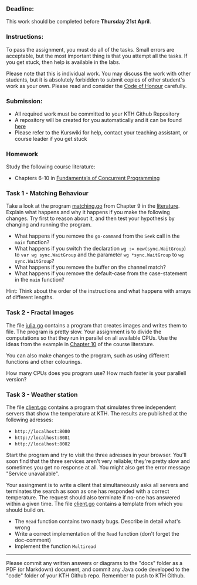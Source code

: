 ### Deadline:

This work should be completed before **Thursday 21st April**.

### Instructions:

To pass the assignment, you must do all of the tasks. Small errors are acceptable, but the most important thing is that you attempt all the tasks. If you get stuck, then help is available in the labs.

Please note that this is individual work. You may discuss the work with other students, but it is absolutely forbidden to submit copies of other student's work as your own. Please read and consider the [Code of Honour](https://www.kth.se/csc/utbildning/hederskodex) carefully.

### Submission:

* All required work must be committed to your KTH Github Repository
* A repository will be created for you automatically and it can be found [here](https://gits-15.sys.kth.se/INDA15)
* Please refer to the Kurswiki for help, contact your teaching assistant, or course leader if you get stuck

### Homework

Study the following course literature:

* Chapters 6-10 in [Fundamentals of Concurrent Programming](http://www.nada.kth.se/~snilsson/concurrency/)

### Task 1 - Matching Behaviour

Take a look at the program [matching.go](code/matching.go) from Chapter 9 in the [literature](http://www.nada.kth.se/~snilsson/concurrency/#Match). Explain what happens and why it happens if you make the following changes. Try first to reason about it, and then test your hypothesis by changing and running the program.

  * What happens if you remove the `go-command` from the `Seek` call in the `main` function?
  * What happens if you switch the declaration `wg := new(sync.WaitGroup`) to `var wg sync.WaitGroup` and the parameter `wg *sync.WaitGroup` to `wg sync.WaitGroup`?
  * What happens if you remove the buffer on the channel match?
  * What happens if you remove the default-case from the case-statement in the `main` function?

Hint: Think about the order of the instructions and what happens with arrays of different lengths.

### Task 2 - Fractal Images

The file [julia.go](code/julia.go) contains a program that creates images and writes them to file. The program is pretty slow. Your assignment is to divide the computations so that they run in parallel on all available CPUs. Use the ideas from the example in [Chapter 10](http://www.nada.kth.se/~snilsson/concurrency/#Parallel) of the course literature.

You can also make changes to the program, such as using different functions and other colourings.

How many CPUs does you program use? How much faster is your parallell version?

### Task 3 - Weather station

The file [client.go](code/client.go) contains a program that simulates three independent servers that show the temperature at KTH. The results are published at the following adresses:

  * `http://localhost:8080`
  * `http://localhost:8081`
  * `http://localhost:8082`

Start the program and try to visit the three adresses in your browser. You'll soon find that the three services aren't very reliable; they're pretty slow and sometimes you get no response at all. You might also get the error message "Service unavailable".

Your assingment is to write a client that simultaneously asks all servers and terminates the search as soon as one has responded with a correct temperature. The request should also terminate if no-one has answered within a given time. The file [client.go](code/client.go) contains a template from which you should build on.

  * The `Read` function contains two nasty bugs. Describe in detail what's wrong
  * Write a correct implementation of the `Read` function (don't forget the doc-comment)
  * Implement the function `Multiread`

---

Please commit any written answers or diagrams to the "docs" folder as a PDF (or Markdown) document, and commit any Java code developed to the "code" folder of your KTH Github repo. Remember to push to KTH Github.
